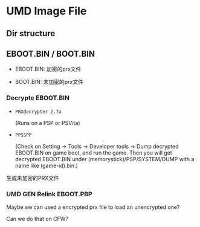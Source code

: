 # UMD Image File

## Dir structure

## EBOOT.BIN / BOOT.BIN
+ EBOOT.BIN: 加密的prx文件

+ BOOT.BIN: 未加密的prx文件

### Decrypte EBOOT.BIN

+ `PRXdecrypter 2.7a`   
    
    (Runs on a PSP or PSVita)  

+ `PPSSPP` 

    (Check on Setting -> Tools -> Developer tools -> Dump decrypted EBOOT.BIN on game boot, and run the game. Then you will get decrypted EBOOT.BIN under (memorystick)/PSP/SYSTEM/DUMP with a name like (game-id).bin.)

生成未加密的PRX文件

### UMD GEN Relink EBOOT.PBP
Maybe we can used a encrypted prx file to load an unencrypted one?

Can we do that on CFW?


